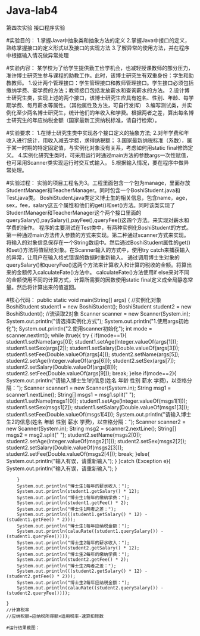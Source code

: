 # Java-lab4
第四次实验 接口程序实验

#实验目的：
1.掌握Java中抽象类和抽象方法的定义
2.掌握Java中接口的定义，熟练掌握接口的定义形式以及接口的实现方法
3.了解异常的使用方法，并在程序中根据输入情况做异常处理

#实验内容：
某学校为了给学生提供勤工俭学机会，也减轻授课教师的部分压力，准许博士研究生参与课程的助教工作。此时，该博士研究生有双重身份：学生和助教教师。
1.设计两个管理接口：学生管理接口和教师管理接口。学生接口必须包括缴纳学费、查学费的方法；教师接口包括发放薪水和查询薪水的方法。
2.设计博士研究生类，实现上述的两个接口，该博士研究生应具有姓名、性别、年龄、每学期学费、每月薪水等属性。（其他属性及方法，可自行发挥）
3.编写测试类，并实例化至少两名博士研究生，统计他们的年收入和学费。根据两者之差，算出每名博士研究生的年应纳税金额（国家最新工资纳税标准，请自行检索）。

#实验要求：
1.在博士研究生类中实现各个接口定义的抽象方法;
2.对年学费和年收入进行统计，用收入减去学费，求得纳税额；
3.国家最新纳税标准（系数），属于某一时期的特定固定值，与实例化对象没有关系，考虑如何用static  final修饰定义。
4.实例化研究生类时，可采用运行时通过main方法的参数args一次性赋值，也可采用Scanner类实现运行时交互式输入。
5.根据输入情况，要在程序中做异常处理。

#实验过程：
实验的项目工程名为3。工程里面包含一个包为manage，里面存放StudentManager和TeacherManager。同时包含一个BoshiStudent.java和Test.java类。
BoshiStudent.java类定义博士生的相关信息，包含name，age，sex，fee，salary这五个属性和他们的get()和set()方法。同时该类实现了StudentManager和TeacherManager这个两个接口里面的querySalary(),paySalary(),payFee(),queryFee()这四个方法。来实现对薪水和学费的操作。
程序的主要测试在Test类中，有两种实例化BoshiStudent的方式。第一种通过main方法传入参数的方式来实现。第二种通过scanner方式来实现。将输入的对象信息保存在一个String数组中。然后通过BoshiStudent属性的get()和set()方法将值赋给对象。在Scanner输入的方式中，使用try catch来捕获输入的异常，让用户在输入格式错误的数据时重新输入。
通过调用博士生对象的querySalary()和queryFee()这两个方法来计算收入和计算的税收的金额。将算出来的金额传入calculateFate()方法中。
calculateFate()方法使用if else来对不同的金额使用不同的计算方式，计算所需要的因数使用static final定义成全局静态常量。然后将计算出来的值返回。

#核心代码：
 public static void main(String[] args) {
        //实例化对象
        BoshiStudent student1 = new BoshiStudent();
        BoshiStudent student2 = new BoshiStudent();
        //流读取2对象
        Scanner scanner = new Scanner(System.in);
        System.out.println("请选择实例化方式");
        System.out.println("1.使用args初始化");
        System.out.println("2.使用scanner初始化");
        int mode = scanner.nextInt();
        while (true){
            try {
                if(mode==1){
                    student1.setName(args[0]);
                    student1.setAge(Integer.valueOf(args[1]));
                    student1.setSex(args[2]);
                    student1.setSalary(Double.valueOf(args[3]));
                    student1.setFee(Double.valueOf(args[4]));
                    student2.setName(args[5]);
                    student2.setAge(Integer.valueOf(args[6]));
                    student2.setSex(args[7]);
                    student2.setSalary(Double.valueOf(args[8]));
                    student2.setFee(Double.valueOf(args[9]));
                    break;
                }else if(mode==2){
                    System.out.println("请输入博士生1的信息(姓名 年龄 性别 薪水 学费)，以空格分隔：");
                    Scanner scanner1 = new Scanner(System.in);
                    String msg1 = scanner1.nextLine();
                    String[] msgs1 =  msg1.split(" ");
                    student1.setName(msgs1[0]);
                    student1.setAge(Integer.valueOf(msgs1[1]));
                    student1.setSex(msgs1[2]);
                    student1.setSalary(Double.valueOf(msgs1[3]));
                    student1.setFee(Double.valueOf(msgs1[4]));
                    System.out.println("请输入博士生2的信息(姓名 年龄 性别 薪水 学费)，以空格分隔：");
                    Scanner scanner2 = new Scanner(System.in);
                    String msg2 = scanner2.nextLine();
                    String[] msgs2 =  msg2.split(" ");
                    student2.setName(msgs2[0]);
                    student2.setAge(Integer.valueOf(msgs2[1]));
                    student2.setSex(msgs2[2]);
                    student2.setSalary(Double.valueOf(msgs2[3]));
                    student2.setFee(Double.valueOf(msgs2[4]));
                    break;
                }else{
                    System.out.println("输入有误，请重新输入");
                }
            }catch (Exception e){
                System.out.println("输入有误，请重新输入");
            }

        }
        System.out.println("博士生1每年的薪水收入：");
        System.out.println(student1.getSalary() * 12);
        System.out.println("博士生1每年的缴纳学费：");
        System.out.println(student1.getFee() * 2);
        System.out.println("博士生1两者之差：");
        System.out.println(((student1.getSalary() * 12) - (student1.getFee() * 2)));
        System.out.println("博士生1每年应纳税金额：");
        System.out.println(calauRate((student1.querySalary()) - (student1.queryFee())));
        System.out.println("博士生2每年的薪水收入：");
        System.out.println(student2.getSalary() * 12);
        System.out.println("博士生2每年的缴纳学费：");
        System.out.println(student2.getFee() * 2);
        System.out.println("博士生2两者之差：");
        System.out.println(((student2.getSalary() * 12) - (student2.getFee() * 2)));
        System.out.println("博士生2每年应纳税金额：");
        System.out.println(calauRate((student2.querySalary()) - (student2.queryFee())));

    }
    //计算税率
    //应纳税额=应纳税所得额×适用税率-速算扣除数
    
    #运行结果截图：
    
